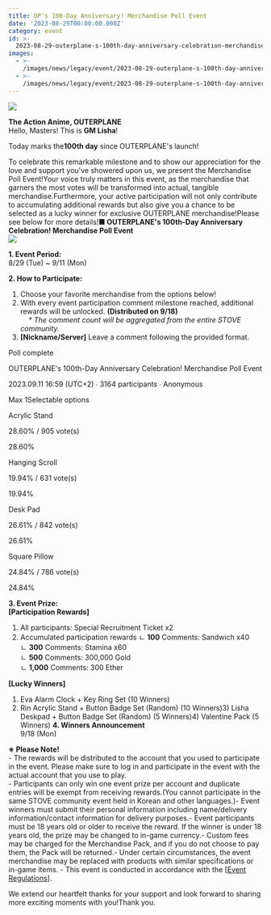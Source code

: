 ```yaml
---
title: OP's 100-Day Anniversary! Merchandise Poll Event
date: '2023-08-29T00:00:00.000Z'
category: event
id: >-
  2023-08-29-outerplane-s-100th-day-anniversary-celebration-merchandise-poll-event
images:
  - >-
    /images/news/legacy/event/2023-08-29-outerplane-s-100th-day-anniversary-celebration-merchandise-poll-event/94a143f74b6e42eaabe58cc69e12f8bd.webp
  - >-
    /images/news/legacy/event/2023-08-29-outerplane-s-100th-day-anniversary-celebration-merchandise-poll-event/d1109273daa9492b91a3d1958b856f32_002.webp
---
```


![](/images/news/legacy/event/2023-08-29-outerplane-s-100th-day-anniversary-celebration-merchandise-poll-event/94a143f74b6e42eaabe58cc69e12f8bd.webp)

**The Action Anime, OUTERPLANE**  
Hello, Masters! This is **GM Lisha**!  
  
Today marks the**100th day** since OUTERPLANE's launch!  
  
To celebrate this remarkable milestone and to show our appreciation for the love and support you've showered upon us, we present the Merchandise Poll Event!Your voice truly matters in this event, as the merchandise that garners the most votes will be transformed into actual, tangible merchandise.Furthermore, your active participation will not only contribute to accumulating additional rewards but also give you a chance to be selected as a lucky winner for exclusive OUTERPLANE merchandise!Please see below for more details!**■ OUTERPLANE's 100th-Day Anniversary Celebration! Merchandise Poll Event**  
![](/images/news/legacy/event/2023-08-29-outerplane-s-100th-day-anniversary-celebration-merchandise-poll-event/d1109273daa9492b91a3d1958b856f32_002.webp)  
  
**1\. Event Period:**   
8/29 (Tue) ~ 9/11 (Mon)  
  
**2\. How to Participate:**  
1) Choose your favorite merchandise from the options below!  
2) With every event participation comment milestone reached, additional rewards will be unlocked. **(Distributed on 9/18)**  
    *\* The comment count will be aggregated from the entire STOVE community.*  
3) **\[Nickname/Server\]** Leave a comment following the provided format.  
  

Poll complete

OUTERPLANE's 100th-Day Anniversary Celebration! Merchandise Poll Event

2023.09.11 16:59 (UTC+2) ∙ 3164 participants ∙ Anonymous

Max 1Selectable options

Acrylic Stand

28.60% / 905 vote(s)

28.60%

Hanging Scroll

19.94% / 631 vote(s)

19.94%

Desk Pad

26.61% / 842 vote(s)

26.61%

Square Pillow

24.84% / 786 vote(s)

24.84%

  
**3\. Event Prize:**   
**\[Participation Rewards\]**  
1) All participants: Special Recruitment Ticket x2  
2) Accumulated participation rewards ㄴ **100** Comments: Sandwich x40  
ㄴ **300** Comments: Stamina x60  
ㄴ **500** Comments: 300,000 Gold  
ㄴ **1,000** Comments: 300 Ether  
  
**\[Lucky Winners\]**  
1) Eva Alarm Clock + Key Ring Set (10 Winners)  
2) Rin Acrylic Stand + Button Badge Set (Random) (10 Winners)3) Lisha Deskpad + Button Badge Set (Random) (5 Winners)4) Valentine Pack (5 Winners) **4\. Winners Announcement**   
9/18 (Mon)  
  
**※ Please Note!**  
\- The rewards will be distributed to the account that you used to participate in the event. Please make sure to log in and participate in the event with the actual account that you use to play.  
\- Participants can only win one event prize per account and duplicate entries will be exempt from receiving rewards.(You cannot participate in the same STOVE community event held in Korean and other languages.)- Event winners must submit their personal information including name/delivery information/contact information for delivery purposes.- Event participants must be 18 years old or older to receive the reward. If the winner is under 18 years old, the prize may be changed to in-game currency.- Custom fees may be charged for the Merchandise Pack, and if you do not choose to pay them, the Pack will be returned.- Under certain circumstances, the event merchandise may be replaced with products with similar specifications or in-game items. - This event is conducted in accordance with the \[[Event Regulations](https://www.smilegatemegaport.com/terms/index?gameType=MOBILE&termsType=8&langCode=en)\].  
  
We extend our heartfelt thanks for your support and look forward to sharing more exciting moments with you!Thank you.
